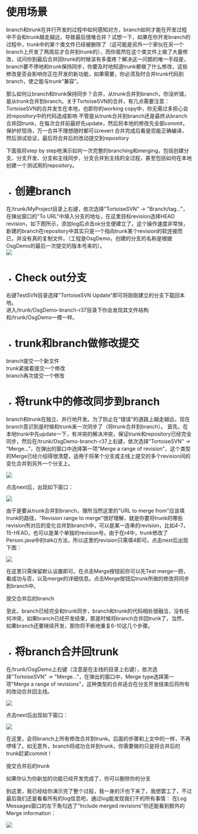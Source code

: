 # 使用场景
branch和trunk在并行开发的过程中如何感知对方，branch如何才能在开发过程中不会和trunk越走越远，导致最后很难合并？试想一下，如果在你开发branch的过程中，trunk中的某个类文件已经被删除了（这可能是另外一个家伙在另一个branch上开发了两周后才合并到trunk的），而你竟然在这个类文件上做了大量修改，试问你到最后合并回trunk的时候该有多蛋疼？解决这一问题的唯一手段是，branch要不停地和trunk保持同步，你要及时地知道trunk都做了什么修改，这些修改是否会影响你正在开发的新功能，如果需要，你必须及时合并trunk代码到branch，使之能与trunk“兼容”。
 
那么如何让branch和trunk保持同步？合并，从trunk合并到branch，你没听错，是从trunk合并到branch。关于TortoiseSVN的合并，有几点需要注意：
TortoiseSVN的合并发生在本地，也即你的working copy中，你无需过多担心会对repository中的代码造成影响
不管是从trunk合并到branch还是最终从branch合并回trunk，在每次合并前最好先update，然后将本地的修改先全部commit，保护好现场，万一合并不理想随时都可以revert
合并完成后看是否能正确编译，然后测试验证，最后将合并后的改动提交到repository
 
下面我将step by step地演示如何一次完整的branching和merging，包括创建分支、分支开发、分支和主线同步，分支合并到主线的全过程，甚至包括如何在本地创建一个测试用的repository。

- # 创建branch  
在/trunk/MyProject目录上右键，依次选择"TortoiseSVN" -> "Branch/tag..."，在弹出窗口的"To URL"中填入分支的地址，在这里目标revision选择HEAD revision，如下图所示，添加log后点击ok分支便建立了。这个操作速度非常快，新建的branch在repository中其实只是一个指向trunk某个revision的软连接而已，并没有真的复制文件。（工程是OsgDemo，创建的分支的名称是根据OsgDemo的最后一次提交的版本号来的）。    
![](https://github.com/havenow/my-svn/blob/master/pic/1.png)

- # Check out分支
右键TestSVN目录选择"TortoiseSVN Update"即可将刚刚建立的分支下载回本地。    
进入/trunk/OsgDemo-branch-r37目录下你会发现其文件结构和/trunk/OsgDemo一模一样。

- # trunk和branch做修改提交

branch提交一个新文件    
trunk紧接着提交一个修改    
branch再次提交一个修改    

- # 将trunk中的修改同步到branch

branch和trunk在独立、并行地开发。为了防止在“错误”的道路上越走越远，现在branch意识到是时候和trunk来一次同步了（将trunk合并到branch）。
首先，在本地trunk中先update一下，有冲突的解决冲突，保证trunk和repository已经完全同步，然后在/trunk/OsgDemo-branch-r37上右键，依次选择"TortoiseSVN" -> “Merge...”，在弹出的窗口中选择第一项"Merge a range of revision"，这个类型的Merge已经介绍得很清楚，适用于将某个分支或主线上提交的多个revision间的变化合并到另外一个分支上。

![](https://github.com/havenow/my-svn/blob/master/pic/2.png)

点击next后，出现如下窗口：

![](https://github.com/havenow/my-svn/blob/master/pic/3.png)

由于是要从trunk合并到branch，理所当然这里的"URL to merge from"应该填trunk的路径，"Revision range to merge"很好理解，就是你要将trunk的哪些revision所对应的变化合并到branch中，可以是某一连串的revision，比如4-7，15-HEAD，也可以是某个单独的revision号。由于在r4中，trunk修改了Person.java中的talk()方法，所以这里的revision只需填4即可。点击next后出现下图：

![](https://github.com/havenow/my-svn/blob/master/pic/4.png)

在这里只需保留默认设置即可。在点击Merge按钮前你可以先Test merge一把，看成功与否，以及merge的详细信息。点击Merge按钮后trunk所做的修改将同步到branch中。

提交合并后的branch

至此，branch已经完全和trunk同步，branch和trunk的代码相处很融洽，没有任何冲突，如果branch已经开发结束，那是时候将branch合并回trunk了，当然，如果branch还要继续开发，那你将不断地重复6-10这几个步骤。

- # 将branch合并回trunk

在/trunk/OsgDemo上右键（注意是在主线的目录上右键），依次选择"TortoiseSVN" -> "Merge..."，在弹出的窗口中，Merge type选择第一项"Merge a range of revisions"，这种类型的合并适合在分支开发结束后将所有的改动合并回主线。

![](https://github.com/havenow/my-svn/blob/master/pic/2.png)

点击next后出现如下窗口：

![](https://github.com/havenow/my-svn/blob/master/pic/5.png)

在这里，会将branch上所有修改合并到trunk。后面的步骤和上文中的一样，不再啰嗦了。如无意外，branch将成功合并到trunk，你需要做的只是将合并后的trunk赶紧commit！

提交合并后的trunk

如果你认为你新加的功能已经开发完成了，你可以删除你的分支

到这里，我已经给你演示完了整个过程，我一身的汗也下来了，我想罢工了，不过最后我们还是看看所有的log信息吧，通过log能发现我们干的所有事情：
在Log Messages窗口的左下角勾选了"Include merged revisions"你还能看到额外的Merge information：

![](https://github.com/havenow/my-svn/blob/master/pic/6.png)
